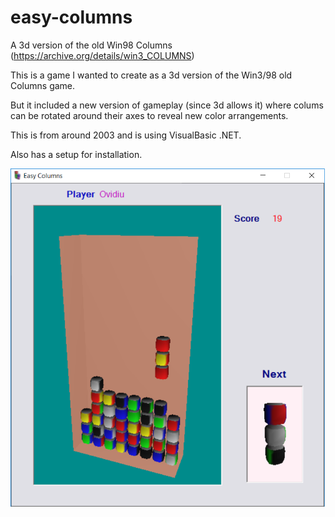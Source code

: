 # easy-columns
A 3d version of the old Win98 Columns (https://archive.org/details/win3_COLUMNS)

This is a game I wanted to create as a 3d version of the Win3/98 old Columns game.

But it included a new version of gameplay (since 3d allows it) where colums can be rotated around their axes to reveal new color arrangements.

This is from around 2003 and is using VisualBasic .NET.

Also has a setup for installation.

![Screenshot](/screenshot.png)

